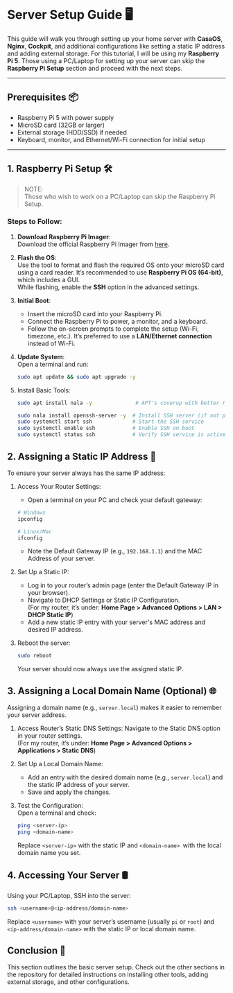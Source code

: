 # Server Setup Guide 🖥️

This guide will walk you through setting up your home server with **CasaOS**, **Nginx**, **Cockpit**, and additional configurations like setting a static IP address and adding external storage. For this tutorial, I will be using my **Raspberry Pi 5**. Those using a PC/Laptop for setting up your server can skip the **Raspberry Pi Setup** section and proceed with the next steps.

---

## Prerequisites 📦
- Raspberry Pi 5 with power supply
- MicroSD card (32GB or larger)
- External storage (HDD/SSD) if needed
- Keyboard, monitor, and Ethernet/Wi-Fi connection for initial setup

---

## 1. Raspberry Pi Setup 🛠️

>NOTE:<br>
> Those who wish to work on a PC/Laptop can skip the Raspberry Pi Setup.
> <br>

### Steps to Follow:

1. **Download Raspberry Pi Imager**:  
   Download the official Raspberry Pi Imager from [here](https://www.raspberrypi.com/software/).

2. **Flash the OS**:  
   Use the tool to format and flash the required OS onto your microSD card using a card reader. It’s recommended to use **Raspberry Pi OS (64-bit)**, which includes a GUI.  
   While flashing, enable the **SSH** option in the advanced settings.

3. **Initial Boot**:  
   - Insert the microSD card into your Raspberry Pi.
   - Connect the Raspberry Pi to power, a monitor, and a keyboard.
   - Follow the on-screen prompts to complete the setup (Wi-Fi, timezone, etc.). It’s preferred to use a **LAN/Ethernet connection** instead of Wi-Fi.

4. **Update System**:  
   Open a terminal and run:
   ```bash
   sudo apt update && sudo apt upgrade -y
   ```

5. Install Basic Tools:
   ```bash
   sudo apt install nala -y              # APT's coverup with better readability

   sudo nala install openssh-server -y  # Install SSH server (if not preinstalled)
   sudo systemctl start ssh             # Start the SSH service
   sudo systemctl enable ssh            # Enable SSH on boot
   sudo systemctl status ssh            # Verify SSH service is active
   ```

## 2. Assigning a Static IP Address 📡
To ensure your server always has the same IP address:
1. Access Your Router Settings:  
   - Open a terminal on your PC and check your default gateway:   
  
   ```bash
   # Windows
   ipconfig

   # Linux/Mac
   ifconfig
   ```
   - Note the Default Gateway IP (e.g., `192.168.1.1`) and the MAC Address of your server.

2. Set Up a Static IP:
   - Log in to your router’s admin page (enter the Default Gateway IP in your browser).
   - Navigate to DHCP Settings or Static IP Configuration.  
(For my router, it’s under: **Home Page > Advanced Options > LAN > DHCP Static IP**)
   - Add a new static IP entry with your server's MAC address and desired IP address.

3. Reboot the server:
   ```bash
   sudo reboot
   ```
   Your server should now always use the assigned static IP.

## 3. Assigning a Local Domain Name (Optional) 🌐
Assigning a domain name (e.g., `server.local`) makes it easier to remember your server address.

1. Access Router’s Static DNS Settings:
Navigate to the Static DNS option in your router settings.  
(For my router, it’s under: **Home Page > Advanced Options > Applications > Static DNS**)

2. Set Up a Local Domain Name:  
   - Add an entry with the desired domain name (e.g., `server.local`) and the static IP address of your server.
   - Save and apply the changes.

3. Test the Configuration:  
   Open a terminal and check:
   ```bash
   ping <server-ip>
   ping <domain-name>
   ```
   Replace `<server-ip>` with the static IP and `<domain-name> `with the local domain name you set.

## 4. Accessing Your Server 🛢️
Using your PC/Laptop, SSH into the server:
```bash
ssh <username>@<ip-address/domain-name>
```
Replace `<username>` with your server’s username (usually `pi` or `root`) and `<ip-address/domain-name>` with the static IP or local domain name.

## Conclusion 👋
This section outlines the basic server setup. Check out the other sections in the repository for detailed instructions on installing other tools, adding external storage, and other configurations.